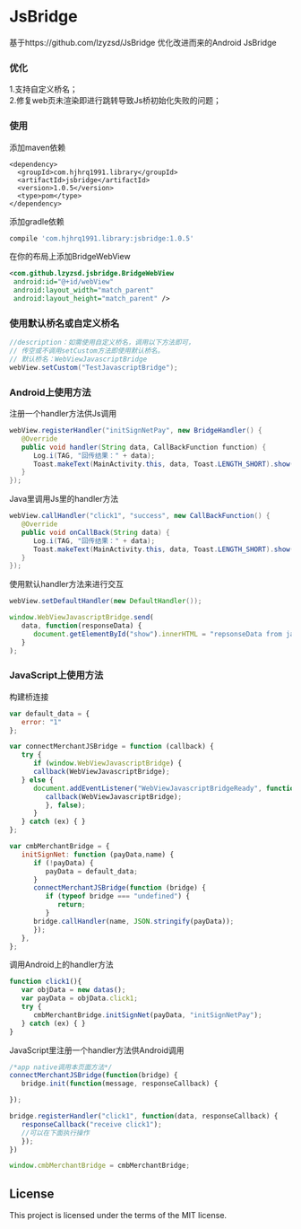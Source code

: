 # JsBridge
基于https://github.com/lzyzsd/JsBridge 优化改进而来的Android JsBridge

### 优化
1.支持自定义桥名；<br/>2.修复web页未渲染即进行跳转导致Js桥初始化失败的问题；

### 使用

添加maven依赖

```maven
<dependency>
  <groupId>com.hjhrq1991.library</groupId>
  <artifactId>jsbridge</artifactId>
  <version>1.0.5</version>
  <type>pom</type>
</dependency>
```

添加gradle依赖

```gradle
compile 'com.hjhrq1991.library:jsbridge:1.0.5'
```

在你的布局上添加BridgeWebView

```xml
<com.github.lzyzsd.jsbridge.BridgeWebView
 android:id="@+id/webView"
 android:layout_width="match_parent"
 android:layout_height="match_parent" />
```

### 使用默认桥名或自定义桥名

```java
//description：如需使用自定义桥名，调用以下方法即可，
// 传空或不调用setCustom方法即使用默认桥名。
// 默认桥名：WebViewJavascriptBridge
webView.setCustom("TestJavascriptBridge");
```

### Android上使用方法

注册一个handler方法供Js调用
```java
webView.registerHandler("initSignNetPay", new BridgeHandler() {
   @Override
   public void handler(String data, CallBackFunction function) {
      Log.i(TAG, "回传结果：" + data);
      Toast.makeText(MainActivity.this, data, Toast.LENGTH_SHORT).show();
   }
});
```

Java里调用Js里的handler方法

```java
webView.callHandler("click1", "success", new CallBackFunction() {
   @Override
   public void onCallBack(String data) {
      Log.i(TAG, "回传结果：" + data);
      Toast.makeText(MainActivity.this, data, Toast.LENGTH_SHORT).show();
   }
});
```

使用默认handler方法来进行交互

```java
webView.setDefaultHandler(new DefaultHandler());
```

```javascript
window.WebViewJavascriptBridge.send(
   data, function(responseData) {
      document.getElementById("show").innerHTML = "repsonseData from java, data = " + responseData
   }
);
```

### JavaScript上使用方法

构建桥连接

```javascript
var default_data = {
   error: "1"
};

var connectMerchantJSBridge = function (callback) {
   try {
      if (window.WebViewJavascriptBridge) {
      callback(WebViewJavascriptBridge);
   } else {
      document.addEventListener("WebViewJavascriptBridgeReady", function () {
         callback(WebViewJavascriptBridge);
         }, false);
      }
   } catch (ex) { }
};

var cmbMerchantBridge = {
   initSignNet: function (payData,name) {
      if (!payData) {
         payData = default_data;
      }
      connectMerchantJSBridge(function (bridge) {
         if (typeof bridge === "undefined") {
            return;
         }
      bridge.callHandler(name, JSON.stringify(payData));
      });
   },
};
````

调用Android上的handler方法

```javascript
function click1(){
   var objData = new datas();
   var payData = objData.click1;
   try {
      cmbMerchantBridge.initSignNet(payData, "initSignNetPay");
   } catch (ex) { }
}
```

JavaScript里注册一个handler方法供Android调用

```javascript
/*app native调用本页面方法*/
connectMerchantJSBridge(function(bridge) {
   bridge.init(function(message, responseCallback) {

});

bridge.registerHandler("click1", function(data, responseCallback) {
   responseCallback("receive click1");
   //可以在下面执行操作
   });
})

window.cmbMerchantBridge = cmbMerchantBridge;
```

## License

This project is licensed under the terms of the MIT license.

